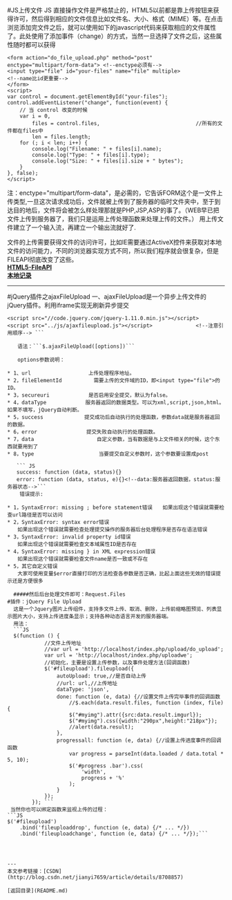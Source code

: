 #JS上传文件 
JS 直接操作文件是严格禁止的，HTML5以前都是靠上传按钮来获得许可，然后得到相应的文件信息比如文件名、大小、格式（MIME）等。在点击浏览添加完文件之后，就可以使用如下的javascript代码来获取相应的文件属性了。此处使用了添加事件（change）的方式，当然一旦选择了文件之后，这些属性随时都可以获得

```JS
<form action="do_file_upload.php" method="post" enctype="multipart/form-data"> <!--enctype必须有-->
<input type="file" id="your-files" name="file" multiple>             <!--name比id更重要-->
</form>
<script>
var control = document.getElementById("your-files");
control.addEventListener("change", function(event) {
    // 当 control 改变的时候
    var i = 0,
        files = control.files,                               //所有的文件都在files中
        len = files.length;
    for (; i < len; i++) {
        console.log("Filename: " + files[i].name);
        console.log("Type: " + files[i].type);
        console.log("Size: " + files[i].size + " bytes");
    }
}, false);
</script>
```

注：enctype="multipart/form-data"，是必需的，它告诉FORM这个是一文件上传类型,一旦这次请求成功后，文件就被上传到了服务器的临时文件夹中，至于到达目的地后，文件将会被怎么样处理那就是PHP,JSP,ASP的事了。（WEB早已把文件上传到服务器了，我们只是运用上传处理函数来处理上传的文件。）
用上传文件建立了一个输入流，再建立一个输出流就好了.


文件的上传需要获得文件的访问许可，比如IE需要通过ActiveX控件来获取对本地文件的访问能力，不同的浏览器实现方式不同，所以我们程序就会很复杂，但是FILEAPI彻底改变了这些。  <br>                   **[HTML5-FileAPI](http://blog.csdn.net/testcs_dn/article/details/8695532)**    
**[本地记录](FileAPI.md)**

---


#jQuery插件之ajaxFileUpload
一、ajaxFileUpload是一个异步上传文件的jQuery插件。利用iframe实现无刷新异步提交
    
```JS 
<script src="//code.jquery.com/jquery-1.11.0.min.js"></script>  
<script src="../js/ajaxfileupload.js"></script>              <!--注意引用顺序--> ```  

　　语法：```$.ajaxFileUpload([options])```

　　options参数说明：

* 1、url　　　　　　　　　　  上传处理程序地址。　　
* 2，fileElementId　　　　　  需要上传的文件域的ID，即<input type="file">的ID。
* 3，secureuri　　　　　　　 是否启用安全提交，默认为false。 
* 4，dataType　　　　　　　 服务器返回的数据类型。可以为xml,script,json,html。如果不填写，jQuery自动判断。
* 5，success　　　　　　　　提交成功后自动执行的处理函数，参数data就是服务器返回的数据。
* 6，error　　　　　　　　　 提交失败自动执行的处理函数。
* 7，data	　　　　　　　　   自定义参数，当有数据是与上文件相关的时候，这个东西就要用到了
* 8，type	　　　　　　　　　  当要提交自定义参数时，这个参数要设置成post

   ``` JS 
   success: function (data, status){}
   error: function (data, status, e){}<!--data:服务器返回数据，status:服务器状态-->```
    错误提示:

* 1，SyntaxError: missing ; before statement错误　　如果出现这个错误就需要检查url路径是否可以访问
* 2，SyntaxError: syntax error错误
　　如果出现这个错误就需要检查处理提交操作的服务器后台处理程序是否存在语法错误
* 3，SyntaxError: invalid property id错误
　　如果出现这个错误就需要检查文本域属性ID是否存在
* 4，SyntaxError: missing } in XML expression错误
　　如果出现这个错误就需要检查文件name是否一致或不存在
* 5，其它自定义错误
　　大家可使用变量$error直接打印的方法检查各参数是否正确，比起上面这些无效的错误提示还是方便很多

  #####然后后台处理文件即可：Request.Files
#插件：jQuery File Upload 
  这是一个Jquery图片上传组件，支持多文件上传、取消、删除，上传前缩略图预览、列表显示图片大小，支持上传进度条显示；支持各种动态语言开发的服务器端。
  用法：
  ```JS
  $(function () {  
            //文件上传地址  
            //var url = 'http://localhost/index.php/upload/do_upload';  
            var url = 'http://localhost/index.php/uploadwe';  
            //初始化，主要是设置上传参数，以及事件处理方法(回调函数)  
            $('#fileupload').fileupload({  
                autoUpload: true,//是否自动上传  
                //url: url,//上传地址  
                dataType: 'json',  
                done: function (e, data) {//设置文件上传完毕事件的回调函数  
                    //$.each(data.result.files, function (index, file) {  
                    $("#myimg").attr({src:data.result.imgurl});  
                    $("#myimg").css({width:"290px",height:"218px"});  
                    //alert(data.result);  
                },  
                progressall: function (e, data) {//设置上传进度事件的回调函数  
                    var progress = parseInt(data.loaded / data.total * 5, 10);  
                    $('#progress .bar').css(  
                        'width',  
                        progress + '%'  
                    );  
                }  
            });  
        }); ```
 当然你也可以绑定函数来监视上传的过程：
```JS
$('#fileupload')
    .bind('fileuploaddrop', function (e, data) {/* ... */})
    .bind('fileuploadchange', function (e, data) {/* ... */});```
    
    
    

---
本文参考链接：[CSDN](http://blog.csdn.net/jianyi7659/article/details/8708857)

[返回目录](README.md)